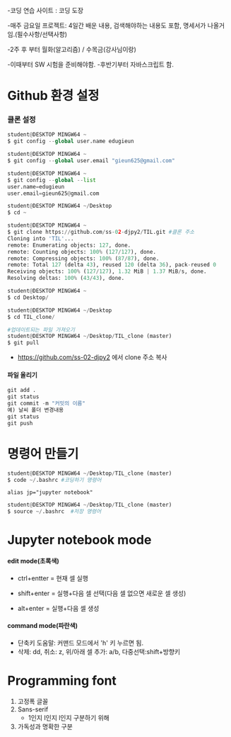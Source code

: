 -코딩 연습 사이트 : 코딩 도장

-매주 금요일 프로젝트: 4일간 배운 내용,  검색해야하는 내용도 포함, 명세서가 나올거임.(필수사항/선택사항)

-2주 후 부터 월화(알고리즘) / 수목금(강사님이랑)

-이때부터 SW 시험을 준비해야함.
-후반기부터 자바스크립트 함.



# Github 환경 설정

### 클론 설정

```Python interpreter
student@DESKTOP MINGW64 ~
$ git config --global user.name edugieun

student@DESKTOP MINGW64 ~
$ git config --global user.email "gieun625@gmail.com"

student@DESKTOP MINGW64 ~
$ git config --global --list
user.name=edugieun
user.email=gieun625@gmail.com

student@DESKTOP MINGW64 ~/Desktop
$ cd ~

student@DESKTOP MINGW64 ~
$ git clone https://github.com/ss-02-djpy2/TIL.git #클론 주소
Cloning into 'TIL'...
remote: Enumerating objects: 127, done.
remote: Counting objects: 100% (127/127), done.
remote: Compressing objects: 100% (87/87), done.
remote: Total 127 (delta 43), reused 120 (delta 36), pack-reused 0
Receiving objects: 100% (127/127), 1.32 MiB | 1.37 MiB/s, done.
Resolving deltas: 100% (43/43), done.

student@DESKTOP MINGW64 ~
$ cd Desktop/

student@DESKTOP MINGW64 ~/Desktop
$ cd TIL_clone/

#업데이트되는 파일 가져오기
student@DESKTOP MINGW64 ~/Desktop/TIL_clone (master)
$ git pull 
```

- https://github.com/ss-02-djpy2 에서 clone 주소 복사

#### 파일 올리기

```python interpreter
git add .
git status
git commit -m "커밋의 이름"
예) 날씨 폴더 변경내용
git status
git push
```



# 명령어 만들기

```python interpreter
student@DESKTOP MINGW64 ~/Desktop/TIL_clone (master)
$ code ~/.bashrc #코딩하기 명령어
```

```VS CODE
alias jp="jupyter notebook"
```

```python interpreter
student@DESKTOP MINGW64 ~/Desktop/TIL_clone (master)
$ source ~/.bashrc	#저장 명령어
```



# Jupyter notebook mode

#### edit mode(초록색)

- ctrl+entter = 현재 셀 실행

- shift+enter = 실행+다음 셀 선택(다음 셀 없으면 새로운 셀 생성)

- alt+enter = 실행+다음 셀 생성

#### command mode(파란색)

- 단축키 도움말: 커맨드 모드에서 'h' 키 누르면 됨.
- 삭제: dd, 취소: z, 위/아래 셀 추가: a/b, 다중선택:shift+방향키



# Programming font

1. 고정폭 글꼴
2. Sans-serif
   - 1인지 I인지 l인지 구분하기 위해
3. 가독성과 명확한 구분

